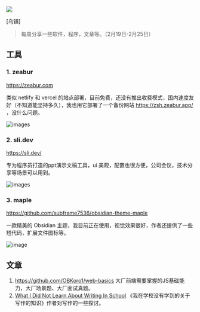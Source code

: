 
<img src="https://cdn.staticaly.com/gh/lovezsh/pic-cdn@main/20230220/5.3uz9n9s1vb40.webp">

[乌镇]

> 每周分享一些软件，程序，文章等。（2月19日-2月25日）


## 工具

### 1. zeabur

https://zeabur.com

类似 netlify 和 vercel 的站点部署，目前免费，还没有推出收费模式，国内速度友好（不知道能坚持多久），我也用它部署了一个备份网站 https://zsh.zeabur.app/ ，没什么问题。

![images](https://cdn.staticaly.com/gh/lovezsh/pic-cdn@main/20230222/image.1xxg1myf9mhs.webp)

### 2. sli.dev

https://sli.dev/

专为程序员打造的ppt演示文稿工具，ui 美观，配置也很方便，公司会议，技术分享等场景可以用到。

![images](https://cdn.staticaly.com/gh/lovezsh/pic-cdn@main/20230222/image.45s37ycig8q.webp)

### 3. maple

https://github.com/subframe7536/obsidian-theme-maple

一款精美的 Obsidian 主题，我目前正在使用，视觉效果很好，作者还提供了一些短代码，扩展文件图标等。

![image](https://cdn.staticaly.com/gh/lovezsh/pic-cdn@main/20230222/image.25l8rfc1yj8g.webp)

## 文章

1. https://github.com/OBKoro1/web-basics  大厂前端需要掌握的JS基础能力，大厂场景题、大厂面试真题。
2. [What I Did Not Learn About Writing In School](https://eugeneyan.com/writing/what-i-did-not-learn-about-writing-in-school/)  《我在学校没有学到的关于写作的知识》作者对写作的一些探讨。
